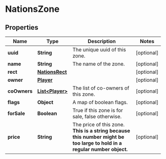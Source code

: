 
# NationsZone

## Properties
Name | Type | Description | Notes
------------ | ------------- | ------------- | -------------
**uuid** | **String** | The unique uuid of this zone. |  [optional]
**name** | **String** | The name of the zone. |  [optional]
**rect** | [**NationsRect**](NationsRect.md) |  |  [optional]
**owner** | [**Player**](Player.md) |  |  [optional]
**coOwners** | [**List&lt;Player&gt;**](Player.md) | The list of co-owners of this zone. |  [optional]
**flags** | **Object** | A map of boolean flags. |  [optional]
**forSale** | **Boolean** | True if this zone is for sale, false otherwise. |  [optional]
**price** | **String** | The price of this zone. **This is a string because this number might be too large to hold in a regular number object.** |  [optional]



